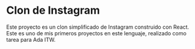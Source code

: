 # Clon de Instagram

Este proyecto es un clon simplificado de Instagram construido con React. Este es uno de mis primeros proyectos en este lenguaje, realizado como tarea para Ada ITW.
